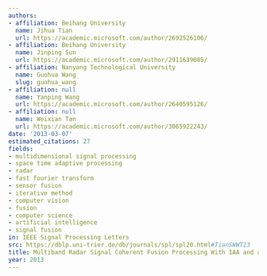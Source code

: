 ```yaml
---
authors:
- affiliation: Beihang University
  name: Jihua Tian
  url: https://academic.microsoft.com/author/2692526106/
- affiliation: Beihang University
  name: Jinping Sun
  url: https://academic.microsoft.com/author/2911639085/
- affiliation: Nanyang Technological University
  name: Guohua Wang
  slug: guohua_wang
- affiliation: null
  name: Yanping Wang
  url: https://academic.microsoft.com/author/2640595126/
- affiliation: null
  name: Weixian Tan
  url: https://academic.microsoft.com/author/3065922243/
date: '2013-03-07'
estimated_citations: 27
fields:
- multidimensional signal processing
- space time adaptive processing
- radar
- fast fourier transform
- sensor fusion
- iterative method
- computer vision
- fusion
- computer science
- artificial intelligence
- signal fusion
in: IEEE Signal Processing Letters
src: https://dblp.uni-trier.de/db/journals/spl/spl20.html#TianSWWT13
title: Multiband Radar Signal Coherent Fusion Processing With IAA and apFFT
year: 2013
---
```

